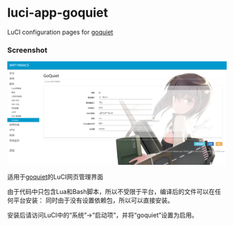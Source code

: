 luci-app-goquiet
===================

LuCI configuration pages for [goquiet](https://github.com/cbeuw/GoQuiet)

### Screenshot

![](https://raw.githubusercontent.com/Xusser/luci-app-goquiet/master/screenshot.png)

适用于[goquiet](https://github.com/cbeuw/GoQuiet)的LuCI网页管理界面

由于代码中只包含Lua和Bash脚本，所以不受限于平台，编译后的文件可以在任何平台安装：
同时由于没有设置依赖包，所以可以直接安装。

安装后请访问LuCI中的“系统”->“启动项”，并将“goquiet”设置为启用。

